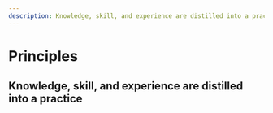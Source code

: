 ```yaml
---
description: Knowledge, skill, and experience are distilled into a practice
---
```


# Principles

## Knowledge, skill, and experience are distilled into a practice
